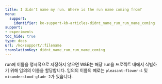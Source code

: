 ```yaml
---
title: I didn't name my run. Where is the run name coming from?
menu:
  support:
    identifier: ko-support-kb-articles-didnt_name_run_run_name_coming
support:
- experiments
toc_hide: true
type: docs
url: /ko/support/:filename
translationKey: didnt_name_run_run_name_coming
---
```

run에 이름을 명시적으로 지정하지 않으면 W&B는 해당 run을 프로젝트 내에서 식별하기 위해 임의의 이름을 할당합니다. 임의의 이름의 예로는 `pleasant-flower-4` 및 `misunderstood-glade-2`가 있습니다.
